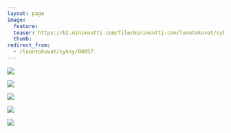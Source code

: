 ```yaml
---
layout: page
image:
  feature:
  teaser: https://b2.minimuutti.com/file/minimuutti-com/luontokuvat/syksy/DSC48470-245px.jpg
  thumb:
redirect_from:
  - /luontokuvat/syksy/00057
---
```


[![](https://b2.minimuutti.com/file/minimuutti-com/luontokuvat/syksy/DSC48437-800px.jpg)](https://dl.dropboxusercontent.com/sh/ea1wtnz7z734o12/AABdE1b0L3h0FW0UxYI_j0FTa/luontokuvat/syksy/DSC48437.jpg)

[![](https://b2.minimuutti.com/file/minimuutti-com/luontokuvat/syksy/DSC48451-800px.jpg)](https://dl.dropboxusercontent.com/sh/ea1wtnz7z734o12/AABs3RsCSrSu31j4vVitqQ5ja/luontokuvat/syksy/DSC48451.jpg)

[![](https://b2.minimuutti.com/file/minimuutti-com/luontokuvat/syksy/DSC48470-800px.jpg)](https://dl.dropboxusercontent.com/sh/ea1wtnz7z734o12/AABtLdntaMC8_CCkA-buvWvRa/luontokuvat/syksy/DSC48470.jpg)

[![](https://b2.minimuutti.com/file/minimuutti-com/luontokuvat/syksy/DSC48475-800px.jpg)](https://dl.dropboxusercontent.com/sh/ea1wtnz7z734o12/AADLx5AmpTrLaNSQGQQBeP9Na/luontokuvat/syksy/DSC48475.jpg)

[![](https://b2.minimuutti.com/file/minimuutti-com/luontokuvat/syksy/DSC48478-800px.jpg)](https://dl.dropboxusercontent.com/sh/ea1wtnz7z734o12/AAD1xoZUCZii1pf9NtgJCWAoa/luontokuvat/syksy/DSC48478.jpg)
